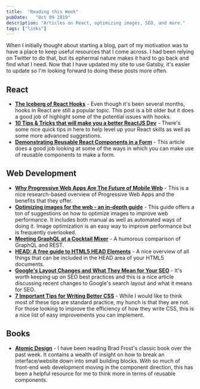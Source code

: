 ```yaml
---
title:  "Reading this Week"
pubDate:   "Oct 09 2019"
description: "Articles on React, optimizing images, SEO, and more."
tags: ["links"]
---
```


When I initially thought about starting a blog, part of my motivation was to have a place to keep useful resources that I come across. I had been relying on Twitter to do that, but its ephermal nature makes it hard to go back and find what I need. Now that I have updated my site to use Gatsby, it's easier to update so I'm looking forward to doing these posts more often.  

## React 

- **[The Iceberg of React Hooks](https://medium.com/@sdolidze/the-iceberg-of-react-hooks-af0b588f43fb)** - Even though it's been several months, hooks in React are still a popular topic. This post is a bit older but it does a good job of highlight some of the potential issues with hooks. 
- **[10 Tips & Tricks that will make you a better ReactJS Dev](https://dev.to/simonholdorf/10-tips-tricks-that-will-make-you-a-better-reactjs-dev-4fhn)** - There's some nice quick tips in here to help level up your React skills as well as some more advanced suggestions. 
- **[Demonstrating Reusable React Components in a Form](https://css-tricks.com/demonstrating-reusable-react-components-in-a-form/)** - This article does a good job looking at some of the ways in which you can make use of reusable components to make a form.

## Web Development

- **[Why Progressive Web Apps Are The Future of Mobile Web](https://ymedialabs.com/progressive-web-apps)** - This is a nice research-based overview of Progressive Web Apps and the benefits that they offer.
- **[Optimizing images for the web - an in-depth guide](https://dev.to/prototyp/optimizing-images-for-the-web-an-in-depth-guide-4j7d)** - This guide offers a ton of suggestions on how to optimize images to improve web performance. It includes both manual as well as automated ways of doing it. Image optimization is an easy way to improve performance but is frequently overlooked.
- **[Meeting GraphQL at a Cocktail Mixer](https://css-tricks.com/meeting-graphql-at-a-cocktail-mixer/)** - A humorous comparison of GraphQL and REST. 
- **[HEAD: A free guide to HTML5 HEAD Elements](https://htmlhead.dev/)** - A nice overview of all things that can be included in the HEAD area of your HTML5 documents. 
- **[Google's Layout Changes and What They Mean for Your SEO](https://torquemag.io/2019/09/google-layout-changes/)** - It's worth keeping up on SEO best practices and this is a nice article discussing recent changes to Google's search layout and what it means for SEO. 
- **[7 Important Tips for Writing Better CSS](https://www.freecodecamp.org/news/7-important-tips-for-writing-better-css/)** - While I would like to think most of these tips are standard practice, my hunch is that they are not. For those looking to improve the efficiency of how they write CSS, this is a nice list of easy improvements you can implement. 

## Books

- **[Atomic Design](http://atomicdesign.bradfrost.com/)** - I have been reading Brad Frost's classic book over the past week. It contains a wealth of insight on how to break an interface/website down into small building blocks. With so much of front-end web development moving in the component direction, this has been a helpful resource for me to think more in terms of reusable components.